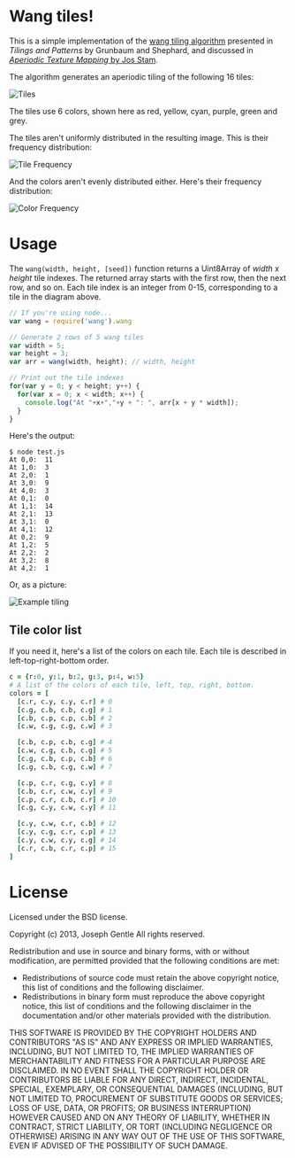 # Wang tiles!

This is a simple implementation of the [wang tiling algorithm](http://en.wikipedia.org/wiki/Wang_tile) presented in *Tilings and Patterns* by Grunbaum and Shephard, and discussed in [*Aperiodic Texture Mapping* by Jos Stam](http://www.dgp.toronto.edu/people/stam/reality/Research/pdf/R046.pdf).

The algorithm generates an aperiodic tiling of the following 16 tiles:

![Tiles](https://github.com/josephg/wangjs/raw/master/tiles.png)

The tiles use 6 colors, shown here as red, yellow, cyan, purple, green and grey.

The tiles aren't uniformly distributed in the resulting image. This is their frequency distribution:

![Tile Frequency](https://github.com/josephg/wangjs/raw/master/tile%20freq.png)

And the colors aren't evenly distributed either. Here's their frequency distribution:

![Color Frequency](https://github.com/josephg/wangjs/raw/master/color%20freq.png)

# Usage

The `wang(width, height, [seed])` function returns a Uint8Array of *width* x *height* tile indexes. The returned array starts with the first row, then the next row, and so on. Each tile index is an integer from 0-15, corresponding to a tile in the diagram above.

```javascript
// If you're using node...
var wang = require('wang').wang

// Generate 2 rows of 5 wang tiles
var width = 5;
var height = 3;
var arr = wang(width, height); // width, height

// Print out the tile indexes
for(var y = 0; y < height; y++) {
  for(var x = 0; x < width; x++) {
    console.log("At "+x+","+y + ": ", arr[x + y * width]);
  }
}
```

Here's the output:

```
$ node test.js
At 0,0:  11
At 1,0:  3
At 2,0:  1
At 3,0:  9
At 4,0:  3
At 0,1:  0
At 1,1:  14
At 2,1:  13
At 3,1:  0
At 4,1:  12
At 0,2:  9
At 1,2:  5
At 2,2:  2
At 3,2:  8
At 4,2:  1
```

Or, as a picture:

![Example tiling](https://github.com/josephg/wangjs/raw/master/example.png)


## Tile color list

If you need it, here's a list of the colors on each tile. Each tile is described in left-top-right-bottom order.

```coffeescript
c = {r:0, y:1, b:2, g:3, p:4, w:5}
# A list of the colors of each tile, left, top, right, bottom.
colors = [
  [c.r, c.y, c.y, c.r] # 0
  [c.g, c.b, c.b, c.g] # 1
  [c.b, c.p, c.p, c.b] # 2
  [c.w, c.g, c.g, c.w] # 3

  [c.b, c.p, c.b, c.g] # 4
  [c.w, c.g, c.b, c.g] # 5
  [c.g, c.b, c.p, c.b] # 6
  [c.g, c.b, c.g, c.w] # 7

  [c.p, c.r, c.g, c.y] # 8
  [c.b, c.r, c.w, c.y] # 9
  [c.p, c.r, c.b, c.r] # 10
  [c.g, c.y, c.w, c.y] # 11

  [c.y, c.w, c.r, c.b] # 12
  [c.y, c.g, c.r, c.p] # 13
  [c.y, c.w, c.y, c.g] # 14
  [c.r, c.b, c.r, c.p] # 15
]
```


# License

Licensed under the BSD license.

Copyright (c) 2013, Joseph Gentle
All rights reserved.

Redistribution and use in source and binary forms, with or without modification, are permitted provided that the following conditions are met:

- Redistributions of source code must retain the above copyright notice, this list of conditions and the following disclaimer.
- Redistributions in binary form must reproduce the above copyright notice, this list of conditions and the following disclaimer in the documentation and/or other materials provided with the distribution.

THIS SOFTWARE IS PROVIDED BY THE COPYRIGHT HOLDERS AND CONTRIBUTORS "AS IS" AND ANY EXPRESS OR IMPLIED WARRANTIES, INCLUDING, BUT NOT LIMITED TO, THE IMPLIED WARRANTIES OF MERCHANTABILITY AND FITNESS FOR A PARTICULAR PURPOSE ARE DISCLAIMED. IN NO EVENT SHALL THE COPYRIGHT HOLDER OR CONTRIBUTORS BE LIABLE FOR ANY DIRECT, INDIRECT, INCIDENTAL, SPECIAL, EXEMPLARY, OR CONSEQUENTIAL DAMAGES (INCLUDING, BUT NOT LIMITED TO, PROCUREMENT OF SUBSTITUTE GOODS OR SERVICES; LOSS OF USE, DATA, OR PROFITS; OR BUSINESS INTERRUPTION) HOWEVER CAUSED AND ON ANY THEORY OF LIABILITY, WHETHER IN CONTRACT, STRICT LIABILITY, OR TORT (INCLUDING NEGLIGENCE OR OTHERWISE) ARISING IN ANY WAY OUT OF THE USE OF THIS SOFTWARE, EVEN IF ADVISED OF THE POSSIBILITY OF SUCH DAMAGE.

